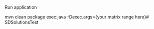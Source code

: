 Run application 

mvn clean package exec:java -Dexec.args={your matrix range here}# SDSolutionsTest
